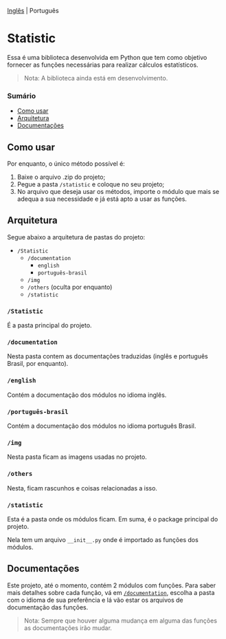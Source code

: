 [Inglês](README.md) | Português

# Statistic

Essa é uma biblioteca desenvolvida em Python que tem como objetivo fornecer as funções necessárias para realizar cálculos estatísticos.

> Nota: A biblioteca ainda está em desenvolvimento.

### Sumário

  - [Como usar](#como-usar)
  - [Arquitetura](#arquitetura)
  - [Documentações](#documentações)

## Como usar

Por enquanto, o único método possível é:

1. Baixe o arquivo .zip do projeto;
2. Pegue a pasta `/statistic` e coloque no seu projeto;
3. No arquivo que deseja usar os métodos, importe o módulo que mais se adequa a sua necessidade e já está apto a usar as funções.

## Arquitetura

Segue abaixo a arquitetura de pastas do projeto:

- `/Statistic`
  - `/documentation`
    - `english`
    - `português-brasil`
  - `/img`
  - `/others` (oculta por enquanto)
  - `/statistic`
  
### `/Statistic`

É a pasta principal do projeto.

### `/documentation`

Nesta pasta contem as documentações traduzidas (inglês e português Brasil, por enquanto).

### `/english`

Contém a documentação dos módulos no idioma inglês.

### `/português-brasil`

Contém a documentação dos módulos no idioma português Brasil.

### `/img`

Nesta pasta ficam as imagens usadas no projeto.

### `/others`

Nesta, ficam rascunhos e coisas relacionadas a isso.

### `/statistic`

Esta é a pasta onde os módulos ficam. Em suma, é o package principal do projeto.

Nela tem um arquivo `__init__.py` onde é importado as funções dos módulos.

## Documentações

Este projeto, até o momento, contém 2 módulos com funções. Para saber mais detalhes sobre cada função, vá em [`/documentation`](https://github.com/dayonoliveira/Statistic/tree/master/documentation), escolha a pasta com o idioma de sua preferência e lá vão estar os arquivos de documentação das funções.

> Nota: Sempre que houver alguma mudança em alguma das funções as documentações irão mudar.
